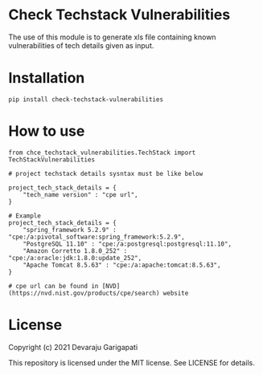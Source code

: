 # Check Techstack Vulnerabilities
The use of this module is to generate xls file containing known vulnerabilities of tech details given as input.

# Installation

```
pip install check-techstack-vulnerabilities
```

# How to use
```
from chce_techstack_vulnerabilities.TechStack import TechStackVulnerabilities

# project techstack details sysntax must be like below

project_tech_stack_details = {
    "tech_name version" : "cpe url",
}

# Example 
project_tech_stack_details = {
    "spring_framework 5.2.9" : "cpe:/a:pivotal_software:spring_framework:5.2.9",
    "PostgreSQL 11.10" : "cpe:/a:postgresql:postgresql:11.10",
    "Amazon Corretto 1.8.0_252" : "cpe:/a:oracle:jdk:1.8.0:update_252",
    "Apache Tomcat 8.5.63" : "cpe:/a:apache:tomcat:8.5.63",
}

# cpe url can be found in [NVD](https://nvd.nist.gov/products/cpe/search) website 
```
# License

Copyright (c) 2021 Devaraju Garigapati

This repository is licensed under the MIT license.
See LICENSE for details.